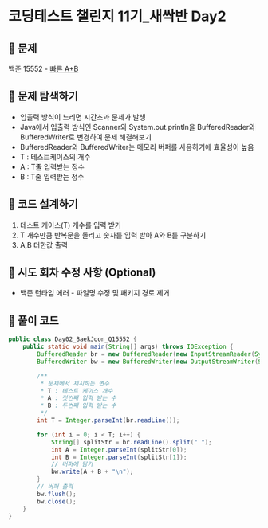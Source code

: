 # 코딩테스트 챌린지 11기_새싹반 Day2

## 📌 문제
백준 15552 - [빠른 A+B](https://www.acmicpc.net/problem/15552)

## 📌 문제 탐색하기
- 입출력 방식이 느리면 시간초과 문제가 발생
- Java에서 입출력 방식인 Scanner와 System.out.println을 BufferedReader와 BufferedWriter로 변경하여 문제 해결해보기
- BufferedReader와 BufferedWriter는 메모리 버퍼를 사용하기에 효율성이 높음
- T : 테스트케이스의 개수
- A : T줄 입력받는 정수
- B : T줄 입력받는 정수

## 📌 코드 설계하기
1. 테스트 케이스(T) 개수를 입력 받기
2. T 개수만큼 반복문을 돌리고 숫자를 입력 받아 A와 B를 구분하기
3. A,B 더한값 출력

## 📌 시도 회차 수정 사항 (Optional)
- 백준 런타임 에러 - 파일명 수정 및 패키지 경로 제거

## 📌 풀이 코드
```java
public class Day02_BaekJoon_Q15552 {
    public static void main(String[] args) throws IOException {
        BufferedReader br = new BufferedReader(new InputStreamReader(System.in));
        BufferedWriter bw = new BufferedWriter(new OutputStreamWriter(System.out));

        /**
         * 문제에서 제시하는 변수
         * T : 테스트 케이스 개수
         * A : 첫번째 입력 받는 수
         * B : 두번째 입력 받는 수
         */
        int T = Integer.parseInt(br.readLine());

        for (int i = 0; i < T; i++) {
            String[] splitStr = br.readLine().split(" ");
            int A = Integer.parseInt(splitStr[0]);
            int B = Integer.parseInt(splitStr[1]);
            // 버퍼에 담기
            bw.write(A + B + "\n");
        }
        // 버퍼 출력
        bw.flush();
        bw.close();
    }
}